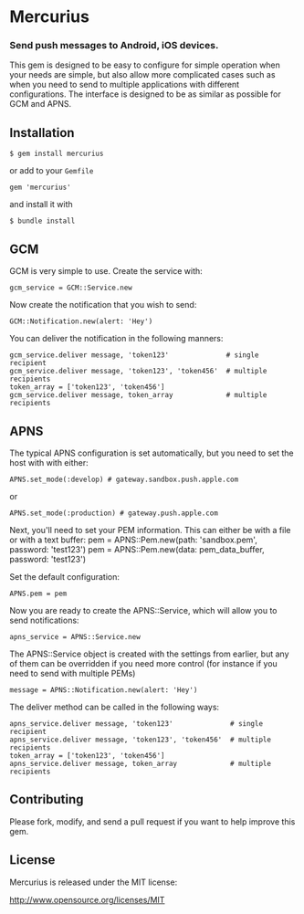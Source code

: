 # Mercurius

### Send push messages to Android, iOS devices.

This gem is designed to be easy to configure for simple operation when your needs are simple, but also allow more complicated cases such as when you need to send to multiple applications with different configurations. The interface is designed to be as similar as possible for GCM and APNS.

## Installation

    $ gem install mercurius

or add to your ``Gemfile``

    gem 'mercurius'

and install it with

    $ bundle install

## GCM

GCM is very simple to use. Create the service with:

    gcm_service = GCM::Service.new

Now create the notification that you wish to send:

    GCM::Notification.new(alert: 'Hey')

You can deliver the notification in the following manners:

    gcm_service.deliver message, 'token123'              # single recipient
    gcm_service.deliver message, 'token123', 'token456'  # multiple recipients
    token_array = ['token123', 'token456']
    gcm_service.deliver message, token_array             # multiple recipients

## APNS

The typical APNS configuration is set automatically, but you need to set the host with with either:

    APNS.set_mode(:develop) # gateway.sandbox.push.apple.com

or

    APNS.set_mode(:production) # gateway.push.apple.com

Next, you'll need to set your PEM information. This can either be with a file or with a text buffer:
    pem = APNS::Pem.new(path: 'sandbox.pem', password: 'test123')
    pem = APNS::Pem.new(data: pem_data_buffer, password: 'test123')

Set the default configuration:

    APNS.pem = pem

Now you are ready to create the APNS::Service, which will allow you to send notifications:

    apns_service = APNS::Service.new

The APNS::Service object is created with the settings from earlier, but any of them can be overridden if you need more control (for instance if you need to send with multiple PEMs)

    message = APNS::Notification.new(alert: 'Hey')

The deliver method can be called in the following ways:

    apns_service.deliver message, 'token123'              # single recipient
    apns_service.deliver message, 'token123', 'token456'  # multiple recipients
    token_array = ['token123', 'token456']
    apns_service.deliver message, token_array             # multiple recipients

## Contributing

Please fork, modify, and send a pull request if you want to help improve this gem.

## License

Mercurius is released under the MIT license:

http://www.opensource.org/licenses/MIT
